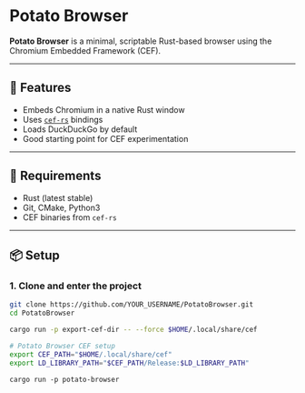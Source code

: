 # Potato Browser

**Potato Browser** is a minimal, scriptable Rust-based browser using the Chromium Embedded Framework (CEF).

---

## 🚀 Features

- Embeds Chromium in a native Rust window
- Uses [`cef-rs`](https://github.com/tauri-apps/cef-rs) bindings
- Loads DuckDuckGo by default
- Good starting point for CEF experimentation

---

## 🧰 Requirements

- Rust (latest stable)
- Git, CMake, Python3
- CEF binaries from `cef-rs`

---

## 📦 Setup

### 1. Clone and enter the project

```sh
git clone https://github.com/YOUR_USERNAME/PotatoBrowser.git
cd PotatoBrowser
```

```sh
cargo run -p export-cef-dir -- --force $HOME/.local/share/cef
```


```sh
# Potato Browser CEF setup
export CEF_PATH="$HOME/.local/share/cef"
export LD_LIBRARY_PATH="$CEF_PATH/Release:$LD_LIBRARY_PATH"

```

`cargo run -p potato-browser`
